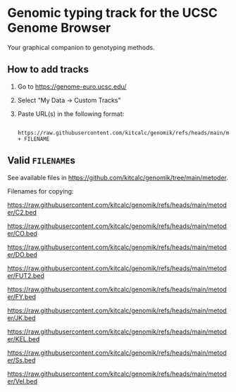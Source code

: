 # Genomic typing track for the UCSC Genome Browser

Your graphical companion to genotyping methods.

## How to add tracks

1. Go to https://genome-euro.ucsc.edu/
2. Select "My Data -> Custom Tracks"
3. Paste URL(s) in the following format:

        https://raw.githubusercontent.com/kitcalc/genomik/refs/heads/main/metoder/ + FILENAME

## Valid `FILENAME`s

See available files in https://github.com/kitcalc/genomik/tree/main/metoder.

Filenames for copying:

https://raw.githubusercontent.com/kitcalc/genomik/refs/heads/main/metoder/C2.bed

https://raw.githubusercontent.com/kitcalc/genomik/refs/heads/main/metoder/CO.bed

https://raw.githubusercontent.com/kitcalc/genomik/refs/heads/main/metoder/DO.bed

https://raw.githubusercontent.com/kitcalc/genomik/refs/heads/main/metoder/FUT2.bed

https://raw.githubusercontent.com/kitcalc/genomik/refs/heads/main/metoder/FY.bed

https://raw.githubusercontent.com/kitcalc/genomik/refs/heads/main/metoder/JK.bed

https://raw.githubusercontent.com/kitcalc/genomik/refs/heads/main/metoder/KEL.bed

https://raw.githubusercontent.com/kitcalc/genomik/refs/heads/main/metoder/Ss.bed

https://raw.githubusercontent.com/kitcalc/genomik/refs/heads/main/metoder/Vel.bed
